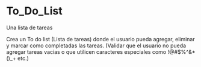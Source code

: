 # To_Do_List
Una lista de tareas

Crea un To do list (Lista de tareas) donde el usuario pueda agregar, eliminar y marcar 
como completadas las tareas. (Validar que el usuario no pueda agregar tareas vacias o
que utilicen caracteres especiales como !@#$%^&*()_+ etc.)